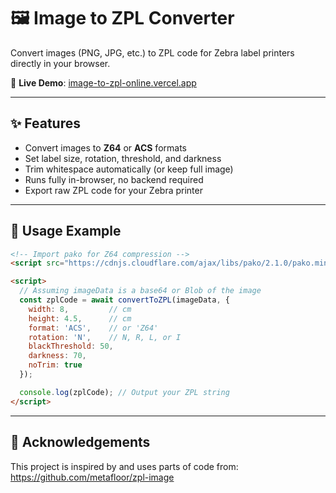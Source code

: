 
# 🖼️ Image to ZPL Converter

Convert images (PNG, JPG, etc.) to ZPL code for Zebra label printers directly in your browser.

🧪 **Live Demo**: [image-to-zpl-online.vercel.app](https://image-to-zpl-online.vercel.app/)

---

## ✨ Features

- Convert images to **Z64** or **ACS** formats
- Set label size, rotation, threshold, and darkness
- Trim whitespace automatically (or keep full image)
- Runs fully in-browser, no backend required
- Export raw ZPL code for your Zebra printer

---

## 🚀 Usage Example

```html
<!-- Import pako for Z64 compression -->
<script src="https://cdnjs.cloudflare.com/ajax/libs/pako/2.1.0/pako.min.js"></script>

<script>
  // Assuming imageData is a base64 or Blob of the image
  const zplCode = await convertToZPL(imageData, {
    width: 8,         // cm
    height: 4.5,      // cm
    format: 'ACS',    // or 'Z64'
    rotation: 'N',    // N, R, L, or I
    blackThreshold: 50,
    darkness: 70,
    noTrim: true
  });

  console.log(zplCode); // Output your ZPL string
</script>
```

---

## 📝 Acknowledgements

This project is inspired by and uses parts of code from: https://github.com/metafloor/zpl-image
